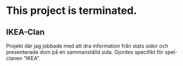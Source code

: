 # This project is terminated.

## IKEA-Clan
Projekt där jag jobbade med att dra information från stats sidor och presenterade dom på en sammanställd sida. Gjordes specifikt för spel-clanen "IKEA".
